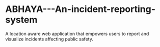 # ABHAYA---An-incident-reporting-system
A location aware web application that empowers users to report and visualize incidents affecting public safety.
